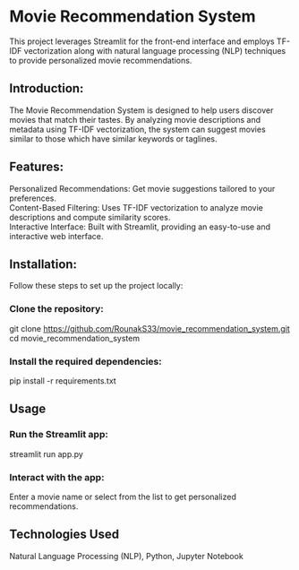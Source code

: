 # Movie Recommendation System
This project leverages Streamlit for the front-end interface and employs TF-IDF vectorization along with natural language processing (NLP) techniques to provide personalized movie recommendations.

## Introduction:
The Movie Recommendation System is designed to help users discover movies that match their tastes. By analyzing movie descriptions and metadata using TF-IDF vectorization, the system can suggest movies similar to those which have similar keywords or taglines.

## Features:
Personalized Recommendations: Get movie suggestions tailored to your preferences. <br/>
Content-Based Filtering: Uses TF-IDF vectorization to analyze movie descriptions and compute similarity scores. <br/>
Interactive Interface: Built with Streamlit, providing an easy-to-use and interactive web interface. <br/>

## Installation:
Follow these steps to set up the project locally:

### Clone the repository:
git clone https://github.com/RounakS33/movie_recommendation_system.git
<br/>
cd movie_recommendation_system

### Install the required dependencies:
pip install -r requirements.txt

## Usage
### Run the Streamlit app:
streamlit run app.py

### Interact with the app: 
Enter a movie name or select from the list to get personalized recommendations.

## Technologies Used
Natural Language Processing (NLP), Python, Jupyter Notebook
